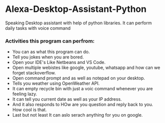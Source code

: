 # Alexa-Desktop-Assistant-Python
Speaking Desktop assistant with help of python libraries. It can perform daily tasks with voice command </br>

### Activities this program can perfrom: </br>

* You can as what this program can do. </br>
* Tell you jokes when you are bored.  </br>
* Open your IDE's Like Netbeans and VS Code.  </br>
* Open multiple webistes like google, youtube, whatsapp and how can we forget stackoverflow. </br>
* Open command prompt and as well as notepad on your desktop.</br>
* Tells you weather using OpenWeather API.</br>
* It can empty recycle bin with just a voic command whenever you are feeling lazy.</br>
* It can tell you current date as well as your IP address.</br>
* And it also responds to HOw are you question and reply back to you. How cool is that.</br>
* Last but not least It can aslo serach anything for you on google.</br>


